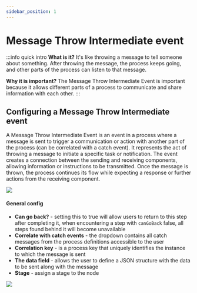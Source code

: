 ```yaml
---
sidebar_position: 1
---
```


# Message Throw Intermediate event

:::info quick intro
**What is it?** It's like throwing a message to tell someone about something. After throwing the message, the process keeps going, and other parts of the process can listen to that message.

**Why it is important?** The Message Throw Intermediate Event is important because it allows different parts of a process to communicate and share information with each other. 
:::

## Configuring a Message Throw Intermediate event

A Message Throw Intermediate Event is an event in a process where a message is sent to trigger a communication or action with another part of the process (can be correlated with a catch event). It represents the act of throwing a message to initiate a specific task or notification. The event creates a connection between the sending and receiving components, allowing information or instructions to be transmitted. Once the message is thrown, the process continues its flow while expecting a response or further actions from the receiving component.

![](https://s3.eu-west-1.amazonaws.com/docx.flowx.ai/building-blocks/node/throw_message_event.png#center)

#### General config

* **Can go back?** - setting this to true will allow users to return to this step after completing it, when encountering a step with `canGoBack` false, all steps found behind it will become unavailable
* **Correlate with catch events** - the dropdown contains all catch messages from the process definitions accessible to the user
* **Correlation key** - is a process key that uniquely identifies the instance to which the message is sent
* **The data field** - allows the user to define a JSON structure with the data to be sent along with the message
* **Stage** - assign a stage to the node

![](https://s3.eu-west-1.amazonaws.com/docx.flowx.ai/building-blocks/node/message_throw_interm_config.png)











